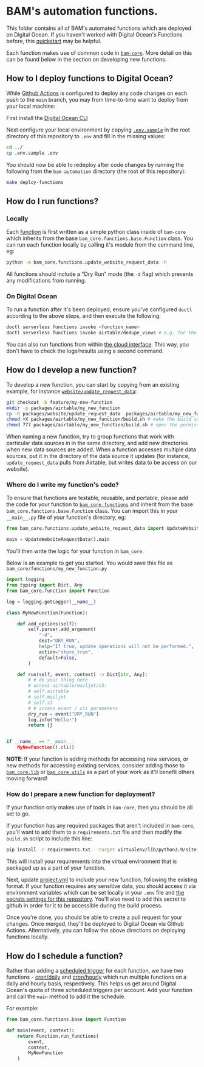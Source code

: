 # BAM's automation functions.

This folder contains all of BAM's automated functions which are deployed on Digital Ocean. If you haven't worked with Digital Ocean's Functions before, this [quickstart](https://docs.digitalocean.com/products/functions/getting-started/quickstart/) may be helpful.

Each function makes use of common code in [`bam-core`](../core/). More detail on this can be found below in the section on developing new functions.

## How to I deploy functions to Digital Ocean?

While [Github Actions](../.github/workflows/deploy.yml) is configured to deploy any code changes on each push to the `main` branch, you may from time-to-time want to deploy from your local machine:

First install the [Digital Ocean CLI](https://docs.digitalocean.com/reference/doctl/how-to/install/)

Next configure your local environment by copying [`.env.sample`](../.env.sample) in the root directory of this repository to `.env` and fill in the missing values:

```bash
cd ../
cp .env.sample .env
```

You should now be able to redeploy after code changes by running the following from the `bam-automation` directory (the root of this repository):

```bash
make deploy-functions
```

## How do I run functions?

### Locally

Each [function](../core/bam_core/functions) is first written as a simple python class inside of `bam-core` which inherits from the base `bam_core.functions.base.Function` class. You can run each function locally by calling it's module from the command line, eg:

```bash
python -m bam_core.functions.update_website_request_data -h
```

All functions should include a "Dry Run" mode (the `-d` flag) which prevents any modifications from running.

### On Digital Ocean

To run a function after it's been deployed, ensure you've configured `doctl` according to the above steps, and then execute the following:

```bash
doctl serverless functions invoke <function_name>
doctl serverless functions invoke airtable/dedupe_views # e.g. for the dedupe_views function
```

You can also run functions from within [the cloud interface](https://cloud.digitalocean.com/functions/fn-515ead29-18f0-45aa-afd8-f52071501da8). This way, you don't have to check the logs/results using a second command.

## How do I develop a new function?

To develop a new function, you can start by copying from an existing example, for instance [`website/update_request_data`](packages/website/update_request_data/):

```bash
git checkout -b feature/my-new-function
mkdir -p packages/airtable/my_new_function
cp -R packages/website/update_request_data  packages/airtable/my_new_function
chmod +X packages/airtable/my_new_function/build.sh # make the build script executable
chmod 777 packages/airtable/my_new_function/build.sh # open the permissions for the build script
```

When naming a new function, try to group functions that work with particular data sources in in the same directory, and add new directories when new data sources are added. When a function accesses multiple data sources, put it in the directory of the data source it updates (for instance, `update_request_data` pulls from Airtable, but writes data to be access on our website).

### Where do I write my function's code?

To ensure that functions are testable, reusable, and portable, please add the code for your function to [`bam_core.functions`](../core/bam_core/functions/) and inherit from the base `bam_core.functions.base.Function` class. You can import this in your `__main__.py` file of your function's directory, eg:

```python
from bam_core.functions.update_website_request_data import UpdateWebsiteRequestData

main = UpdateWebsiteRequestData().main

```

You'll then write the logic for your function in `bam_core`.

Below is an example to get you started. You would save this file as `bam_core/functions/my_new_function.py`

```python
import logging
from typing import Dict, Any
from bam_core.function import Function

log = logging.getLogger(__name__)

class MyNewFunction(Function):

    def add_options(self):
        self.parser.add_argument(
            "-d",
            dest="DRY_RUN",
            help="If true, update operations will not be performed.",
            action="store_true",
            default=False,
        )

    def run(self, event, context) -> Dict[str, Any]:
        # # do your thing here
        # access airtable/mailjet/s3:
        # self.airtable
        # self.mailjet
        # self.s3
        # # access event / cli parameters
        dry_run = event["DRY_RUN"]
        log.info("Hello!")
        return {}


if __name__ == "__main__:
    MyNewFunction().cli()
```

**NOTE**: If your function is adding methods for accessing new services, or new methods for accessing existing services, consider adding those to [`bam_core.lib`](../core/bam_core/lib/) or [`bam_core.utils`](../core/bam_core/utils/) as a part of your work as it'll benefit others moving forward!

### How do I prepare a new function for deployment?

If your function only makes use of tools in `bam-core`, then you should be all set to go.

If your function has any required packages that aren't included in `bam-core`, you'll want to add them to a `requirements.txt` file and then modify the `build.sh` script to include this line:

```bash
pip install -r requirements.txt --target virtualenv/lib/python3.9/site-packages
```

This will install your requirements into the virtual environment that is packaged up as a part of your function.

Next, update [project.yml](./project.yml) to include your new function, following the existing format. If your function requires any sensitive data, you should access it via environment variables which can be set locally in your `.env` file and [the secrets settings for this repository](https://github.com/bushwickayudamutua/bam-automation/settings/secrets/actions). You'll also need to add this secret to github in order for it to be accessible during the build process.

Once you're done, you should be able to create a pull request for your changes. Once merged, they'll be deployed to Digital Ocean via Github Actions. Alternatively, you can follow the above directions on deploying functions locally.

## How do I schedule a function? 

Rather than adding a [scheduled trigger](https://docs.digitalocean.com/products/functions/how-to/schedule-functions/) for each function, we have two functions - [cron/daily](packages/cron/daily) and [cron/hourly](packages/cron/hourly/) which run multiple functions on a daily and hourly basis, respectively. This helps us get around Digital Ocean's quota of three scheduled triggers per account.  Add your function and call the `main` method to add it the schedule.

For example:

```python
from bam_core.functions.base import Function

def main(event, context):
    return Function.run_functions(
        event,
        context,
        MyNewFunction
    )
```
